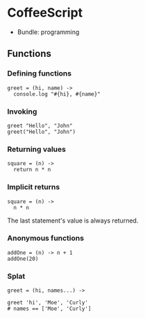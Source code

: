 CoffeeScript
============

* Bundle: programming

Functions
---------

### Defining functions

    greet = (hi, name) ->
      console.log "#{hi}, #{name}"

### Invoking

    greet "Hello", "John"
    greet("Hello", "John")

### Returning values

    square = (n) ->
      return n * n

### Implicit returns
   
    square = (n) ->
      n * n

The last statement's value is always returned.

### Anonymous functions

    addOne = (n) -> n + 1
    addOne(20)

### Splat

    greet = (hi, names...) ->

    greet 'hi', 'Moe', 'Curly'
    # names == ['Moe', 'Curly']
